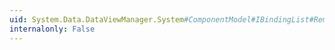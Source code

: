 ```yaml
---
uid: System.Data.DataViewManager.System#ComponentModel#IBindingList#RemoveIndex(System.ComponentModel.PropertyDescriptor)
internalonly: False
---
```

